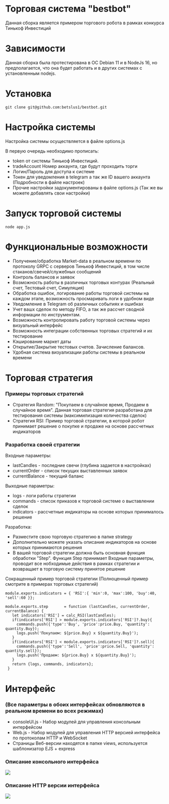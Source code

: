# Торговая система "bestbot"
Данная сборка является примером торгового робота в рамках конкурса Тинькоф Инвестиций

# Зависимости
Данная сборка была протестирована в ОС Debian 11 и в NodeJs 16, но предполагается, что она будет работать и в других системах с установленным nodejs.

# Установка
`git clone git@github.com:betslus1/bestbot.git`

# Настройка системы
Настройка системы осуществляется в файле options.js

В первую очередь необходимо прописать:
- token от системы Тинькоф Инвестиций.
- tradeAccount Номер аккаунта, где будут проходить торги
- Логин/Пароль для доступа к системе
- Токен для уведомления в telegram а так же ID вашего аккаунта (Подробности в файле настроек)
- Прочие настройки задокументированы в файле options.js (Так же вы можете добавлять свои настройки)

# Запуск торговой системы
`node app.js`

# Функциональные возможности
- Получение/обработка Market-data в реальном времени по протоколу GRPC с серверов Тинькоф Инвестиций, в том числе стаканов/свечей/служебных сообщений
- Контроль балансов и заявок
- Возможность работы в различных торговых контурах (Реальный счет, Тестовый счет, Симуляция)
- Обработка ошибок, логирование работы торговой системы на каждом этапе, возможность просмаривать логи в удобном виде
- Уведомление в Telegram об различных событиях и ошибках
- Учет вашх сделок по методу FIFO, а так же рассчет сводной информации по инструментам.
- Возможность контролировать работу торговой системы через визуальный интерфейс
- Возможность интеграции собственных торговых стратегий и их тестирование
- Кэширование маркет даты
- Открытие/Закрытие тестовых счетов. Зачисление балансов.
- Удобная система визуализации работы системы в реальном времени

# Торговая стратегия
### Примеры торговых стратегий
- Стратегия Random: "Покупаем в случайное время, Продаем в случайное время". Данная торговая стратегия разработана для тестирования системы (максимилизация количества сделок)
- Стратегия RSI: Пример торговой стратегии, в которой робот принимает решение о покупке и продаже на основе рассчетных индикаторов

### Разработка своей стратегии
 Входные параметры: 
  - lastCandles - последние свечи (глубина задается в настройках)
  - currentOrder - список текущих выставленных заявок
  - currentBalance - текущий баланс
  
 Выходные параметры: 
  - logs - логи работы стратегии
  - commands - список приказов к торговой системе о выставлении сделок
  - indicators - рассчетные индикаторы на основе которых принималось решение

Разработка:
 - Разместите свою торговую стратегию в папке strategy
 - Дополнительно можете указать описание индикаторов на основе которых принимаются решения
 - В вашей торговой стратегии должна быть основная функция обработки "Step". Функция Step принимает Входные параметры, проводит все нобходимые действия в рамках стратегии и возвращает в торговую систему принятое решение

Сокращенный пример торговой стратегии (Полноценный пример смотрите в примерах торговых стратегий)
```
module.exports.indicators = { 'RSI':{ 'min':0, 'max':100, 'buy':40, 'sell':60 }};
  
module.exports.step       = function (lastCandles, currentOrder, currentBalance) {
   let indicators['RSI'] = calc_RSI(lastCandles);
   if(indicators['RSI'] > module.exports.indicators['RSI']?.buy){
     commands.push({'type':'Buy', 'price':price.Buy, 'quantity': quantity.Buy});
     logs.push('Покупаем: ${price.Buy} x ${quantity.Buy}');
   }
   if(indicators['RSI'] < module.exports.indicators['RSI']?.sell){
     commands.push({'type':'Sell', 'price':price.Sell, 'quantity': quantity.sell});
     logs.push('Продаем: ${price.Buy} x ${quantity.Buy}');
   }
   return {logs, commands, indicators};
 }
```

# Интерфейс 
### (Все параметры в обоих интерфейсах обновляются в реальном времени во всех режимах)
 - consoleUI.js - Набор модулей для управления консольным интерфейсом
 - Web.js - Набор модулей для управления HTTP версией интерфейса по протоколам HTTP и WebSocket
 - Страницы Веб-версии находятся в папке views, используется шаблонизатор EJS + express

### Описание консольного интерфейса
<img src="https://habrastorage.org/webt/m-/yg/ba/m-ygbazu4zidvqzgy3rcj-m1z08.png" />

### Описание HTTP версии интерфейса
<img src="https://habrastorage.org/webt/75/w8/i0/75w8i0ngcpnwk80e4eav_2otuaa.png" />
